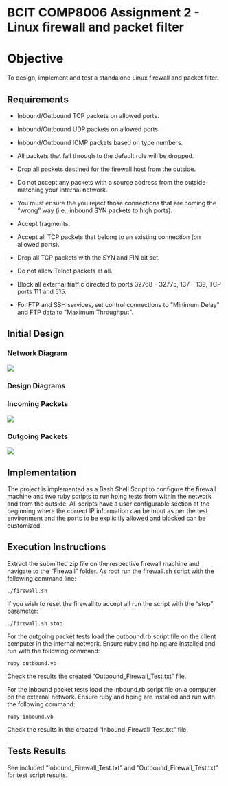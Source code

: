 # BCIT COMP8006 Assignment 2 - Linux firewall and packet filter

# Objective 

To design, implement and test a standalone Linux firewall and packet
filter.

## Requirements

  - Inbound/Outbound TCP packets on allowed ports.

  - Inbound/Outbound UDP packets on allowed ports.

  - Inbound/Outbound ICMP packets based on type numbers.

  - All packets that fall through to the default rule will be dropped.

  - Drop all packets destined for the firewall host from the outside.

  - Do not accept any packets with a source address from the outside
    matching your internal network.

  - You must ensure the you reject those connections that are coming the
    “wrong” way (i.e., inbound SYN packets to high ports).

  - Accept fragments.

  - Accept all TCP packets that belong to an existing connection (on
    allowed ports).

  - Drop all TCP packets with the SYN and FIN bit set.

  - Do not allow Telnet packets at all.

  - Block all external traffic directed to ports 32768 – 32775, 137 –
    139, TCP ports 111 and 515.

  - For FTP and SSH services, set control connections to "Minimum Delay"
    and FTP data to "Maximum Throughput".

## Initial Design

### Network Diagram

![](.//media/image1.png)

### Design Diagrams

### Incoming Packets

![](.//media/image2.png)

### Outgoing Packets

![](.//media/image3.png)

## Implementation 

The project is implemented as a Bash Shell Script to configure the
firewall machine and two ruby scripts to run hping tests from within the
network and from the outside. All scripts have a user configurable
section at the beginning where the correct IP information can be input
as per the test environment and the ports to be explicitly allowed and
blocked can be customized.

## Execution Instructions

Extract the submitted zip file on the respective firewall machine and
navigate to the “Firewall” folder. As root run the firewall.sh script
with the following command line:

`./firewall.sh`

If you wish to reset the firewall to accept all run the script with the
“stop” parameter:

`./firewall.sh stop`

For the outgoing packet tests load the outbound.rb script file on the
client computer in the internal network. Ensure ruby and hping are
installed and run with the following command:

`ruby outbound.vb`

Check the results the created “Outbound\_Firewall\_Test.txt” file.

For the inbound packet tests load the inbound.rb script file on a
computer on the external network. Ensure ruby and hping are installed
and run with the following command:

`ruby inbound.vb`

Check the results in the created “Inbound\_Firewall\_Test.txt” file.

## Tests Results

See included “Inbound\_Firewall\_Test.txt” and
“Outbound\_Firewall\_Test.txt” for test script results.
